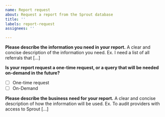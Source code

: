 ```yaml
---
name: Report request
about: Request a report from the Sprout database
title: ''
labels: report-request
assignees: ''

---
```


**Please describe the information you need in your report.**
A clear and concise description of the information you need. Ex. I need a list of all referrals that [...]

**Is your report request a one-time request, or a query that will be needed on-demand in the future?**

- [ ] One-time request
- [ ] On-Demand

**Please describe the business need for your report.**
A clear and concise description of how the information will be used. Ex. To audit providers with access to Sprout [...]
